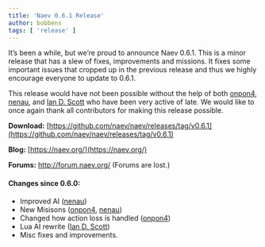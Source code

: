 ```yaml
---
title: 'Naev 0.6.1 Release'
author: bobbens
tags: [ 'release' ]
---
```


It’s been a while, but we’re proud to announce Naev 0.6.1. This is a minor release that has a slew of fixes, improvements and missions. It fixes some important issues that cropped up in the previous release and thus we highly encourage everyone to update to 0.6.1.

This release would have not been possible without the help of both [onpon4](https://github.com/onpon4), [nenau](https://github.com/nenau), and [Ian D. Scott](https://github.com/ids1024) who have been very active of late. We would like to once again thank all contributors for making this release possible.

**Download:** [https://github.com/naev/naev/releases/tag/v0.6.1](https://github.com/naev/naev/releases/tag/v0.6.1)

**Blog:** [https://naev.org/](https://naev.org/)

**Forums:** http://forum.naev.org/ (Forums are lost.)

#### Changes since 0.6.0:

  * Improved AI ([nenau](https://github.com/nenau))
  * New Misisons ([onpon4](https://github.com/onpon4), [nenau](https://github.com/nenau))
  * Changed how action loss is handled ([onpon4](https://github.com/onpon4))
  * Lua AI rewrite ([Ian D. Scott](https://github.com/ids1024))
  * Misc fixes and improvements.

